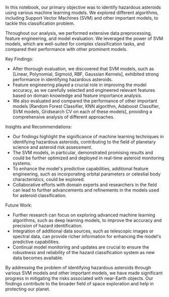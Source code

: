 

In this notebook, our primary objective was to identify hazardous asteroids using various machine learning models. We explored different algorithms, including Support Vector Machines (SVM) and other important models, to tackle this classification problem.

Throughout our analysis, we performed extensive data preprocessing, feature engineering, and model evaluation. We leveraged the power of SVM models, which are well-suited for complex classification tasks, and compared their performance with other prominent models.

Key Findings:
- After thorough evaluation, we discovered that SVM models, such as [Linear, Polynomial, Sigmoid, RBF, Gaussian Kernels], exhibited strong performance in identifying hazardous asteroids.
- Feature engineering played a crucial role in improving the model accuracy, as we carefully selected and engineered relevant features based on domain knowledge and feature importance analysis.
- We also evaluated and compared the performance of other important models [Random Forest Classifier, KNN algorithm, Adaboost Classifier, SVM models, Gridsearch CV on each of these models], providing a comprehensive analysis of different approaches.

Insights and Recommendations:
- Our findings highlight the significance of machine learning techniques in identifying hazardous asteroids, contributing to the field of planetary science and asteroid risk assessment.
- The SVM models, in particular, demonstrated promising results and could be further optimized and deployed in real-time asteroid monitoring systems.
- To enhance the model's predictive capabilities, additional feature engineering, such as incorporating orbital parameters or celestial body characteristics, could be explored.
- Collaborative efforts with domain experts and researchers in the field can lead to further advancements and refinements in the models used for asteroid classification.

Future Work:
- Further research can focus on exploring advanced machine learning algorithms, such as deep learning models, to improve the accuracy and precision of hazard identification.
- Integration of additional data sources, such as telescopic images or spectral data, can provide richer information for enhancing the model's predictive capabilities.
- Continual model monitoring and updates are crucial to ensure the robustness and reliability of the hazard classification system as new data becomes available.

By addressing the problem of identifying hazardous asteroids through various SVM models and other important models, we have made significant progress in mitigating
the risks associated with near-Earth objects. Our findings contribute to the broader field of space exploration and help in protecting our planet.











